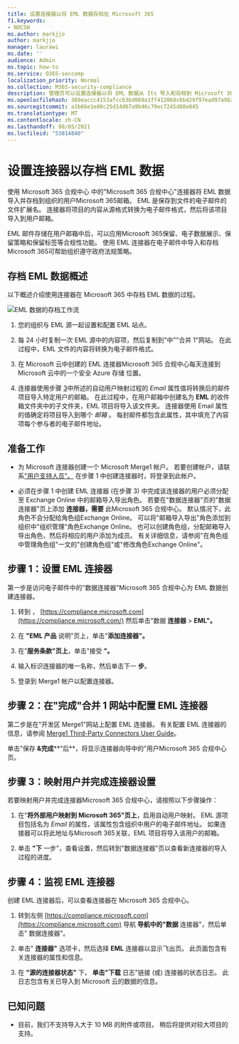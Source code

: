 ```yaml
---
title: 设置连接器以将 EML 数据存档在 Microsoft 365
f1.keywords:
- NOCSH
ms.author: markjjo
author: markjjo
manager: laurawi
ms.date: ''
audience: Admin
ms.topic: how-to
ms.service: O365-seccomp
localization_priority: Normal
ms.collection: M365-security-compliance
description: 管理员可以设置连接器以将 EML 数据从 Its 导入和存档到 Microsoft 365。 通过此连接器，您可以在 Microsoft 365 中存档来自第三方数据源Microsoft 365。 在存档此数据后，可以使用合规性功能（如合法保留、内容搜索和保留策略）管理第三方数据。
ms.openlocfilehash: 389eaccc4153afcc63bd069a1ff412068c6b429f97ead97a9b2c5711880bfd1d
ms.sourcegitcommit: a1b66e1e80c25d14d67a9b46c79ec7245d88e045
ms.translationtype: MT
ms.contentlocale: zh-CN
ms.lasthandoff: 08/05/2021
ms.locfileid: "53814840"
---
```

# <a name="set-up-a-connector-to-archive-eml-data"></a>设置连接器以存档 EML 数据

使用 Microsoft 365 合规中心 中的"Microsoft 365 合规中心"连接器将 EML 数据导入并存档到组织的用户Microsoft 365邮箱。 EML 是保存到文件的电子邮件的文件扩展名。 连接器将项目的内容从源格式转换为电子邮件格式，然后将该项目导入到用户邮箱。

EML 邮件存储在用户邮箱中后，可以应用Microsoft 365保留、电子数据展示、保留策略和保留标签等合规性功能。 使用 EML 连接器在电子邮件中导入和存档Microsoft 365可帮助组织遵守政府法规策略。

## <a name="overview-of-archiving-eml-data"></a>存档 EML 数据概述

以下概述介绍使用连接器在 Microsoft 365 中存档 EML 数据的过程。

![EML 数据的存档工作流](../media/EMLConnectorWorkflow.png)

1. 您的组织与 EML 源一起设置和配置 EML 站点。

2. 每 24 小时复制一次 EML 源中的内容项，然后复制到"中""合并 1"网站。 在此过程中，EML 文件的内容将转换为电子邮件格式。

3. 在 Microsoft 云中创建的 EML 连接器Microsoft 365 合规中心每天连接到 Microsoft 云中的一个安全 Azure 存储 位置。

4. 连接器使用步骤 [3](#step-3-map-users-and-complete-the-connector-setup)中所述的自动用户映射过程的 *Email* 属性值将转换后的邮件项目导入特定用户的邮箱。 在此过程中，在用户邮箱中创建名为 **EML** 的收件箱文件夹中的子文件夹，EML 项目将导入该文件夹。 连接器使用 Email 属性的值确定将项目导入到哪个 *邮箱* 。 每封邮件都包含此属性，其中填充了内容项每个参与者的电子邮件地址。

## <a name="before-you-begin"></a>准备工作

- 为 Microsoft 连接器创建一个 Microsoft Merge1 帐户。 若要创建帐户，请联系["用户支持人员"。](https://globanet.com/ms-connectors-contact) 在步骤 1 中创建连接器时，将登录到此帐户。

- 必须在步骤 1 中创建 EML 连接器 (在步骤 3) 中完成该连接器的用户必须分配至 Exchange Online 中的邮箱导入导出角色。 若要在"数据连接器"页的"数据连接器"页上添加 **连接器，需要** 此Microsoft 365 合规中心。 默认情况下，此角色不会分配给角色组Exchange Online。 可以将"邮箱导入导出"角色添加到组织中"组织管理"角色Exchange Online。 也可以创建角色组，分配邮箱导入导出角色，然后将相应的用户添加为成员。 有关详细信息，请参阅"在角色[](/Exchange/permissions-exo/role-groups#create-role-groups)组中管理角色组[](/Exchange/permissions-exo/role-groups#modify-role-groups)"一文的"创建角色组"或"修改角色Exchange Online"。

## <a name="step-1-set-up-an-eml-connector"></a>步骤 1：设置 EML 连接器

第一步是访问电子邮件中的"数据连接器"Microsoft 365 合规中心为 EML 数据创建连接器。

1. 转到 ， [https://compliance.microsoft.com](https://compliance.microsoft.com/) 然后单击"数据 **连接器**  >  **EML"。**

2. 在 **"EML 产品** 说明"页上，单击"**添加连接器"。**

3. 在"**服务条款"页上**，单击"接受 **"。**

4. 输入标识连接器的唯一名称，然后单击下一 **步**。

5. 登录到 Merge1 帐户以配置连接器。

## <a name="step-2-configure-the-eml-connector-on-the-veritas-merge1-site"></a>步骤 2：在"完成"合并 1 网站中配置 EML 连接器

第二步是在"开发区 Merge1"网站上配置 EML 连接器。 有关配置 EML 连接器的信息，请参阅 [Merge1 Third-Party Connectors User Guide](https://docs.ms.merge1.globanetportal.com/Merge1%20Third-Party%20Connectors%20EML%20User%20Guide%20.pdf)。

单击"保存 **&完成****"后**，将显示连接器向导中的"用户Microsoft 365 合规中心页。

## <a name="step-3-map-users-and-complete-the-connector-setup"></a>步骤 3：映射用户并完成连接器设置

若要映射用户并完成连接器Microsoft 365 合规中心，请按照以下步骤操作：

1. 在"**将外部用户映射到 Microsoft 365"页上**，启用自动用户映射。 EML 源项目包括名为 *Email* 的属性，该属性包含组织中用户的电子邮件地址。 如果连接器可以将此地址与Microsoft 365关联，EML 项目将导入该用户的邮箱。

2. 单击 **"下** 一步"，查看设置，然后转到"数据连接器"页以查看新连接器的导入过程的进度。

## <a name="step-4-monitor-the-eml-connector"></a>步骤 4：监视 EML 连接器

创建 EML 连接器后，可以查看连接器在 Microsoft 365 合规中心。

1. 转到左侧 [https://compliance.microsoft.com](https://compliance.microsoft.com) 导航 **导航中的"数据** 连接器"，然后单击" 数据连接器"。

2. 单击" **连接器"** 选项卡，然后选择 **EML** 连接器以显示飞出页。 此页面包含有关连接器的属性和信息。

3. 在 **"源的连接器状态"** 下， **单击"下载** 日志"链接 (或) 连接器的状态日志。 此日志包含有关已导入到 Microsoft 云的数据的信息。

## <a name="known-issues"></a>已知问题

- 目前，我们不支持导入大于 10 MB 的附件或项目。 稍后将提供对较大项目的支持。